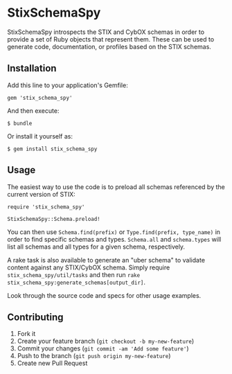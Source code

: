 # StixSchemaSpy

StixSchemaSpy introspects the STIX and CybOX schemas in order to provide a set of Ruby objects that represent them. These can be used to generate code, documentation, or profiles based on the STIX schemas.

## Installation

Add this line to your application's Gemfile:

    gem 'stix_schema_spy'

And then execute:

    $ bundle

Or install it yourself as:

    $ gem install stix_schema_spy

## Usage

The easiest way to use the code is to preload all schemas referenced by the current version of STIX:

```
require 'stix_schema_spy'

StixSchemaSpy::Schema.preload!
```

You can then use `Schema.find(prefix)` or `Type.find(prefix, type_name)` in order to find specific schemas and types. `Schema.all` and `schema.types` will list all schemas and all types for a given schema, respectively.

A rake task is also available to generate an "uber schema" to validate content against any STIX/CybOX schema. Simply require `stix_schema_spy/util/tasks` and then run `rake stix_schema_spy:generate_schemas[output_dir]`.

Look through the source code and specs for other usage examples.

## Contributing

1. Fork it
2. Create your feature branch (`git checkout -b my-new-feature`)
3. Commit your changes (`git commit -am 'Add some feature'`)
4. Push to the branch (`git push origin my-new-feature`)
5. Create new Pull Request